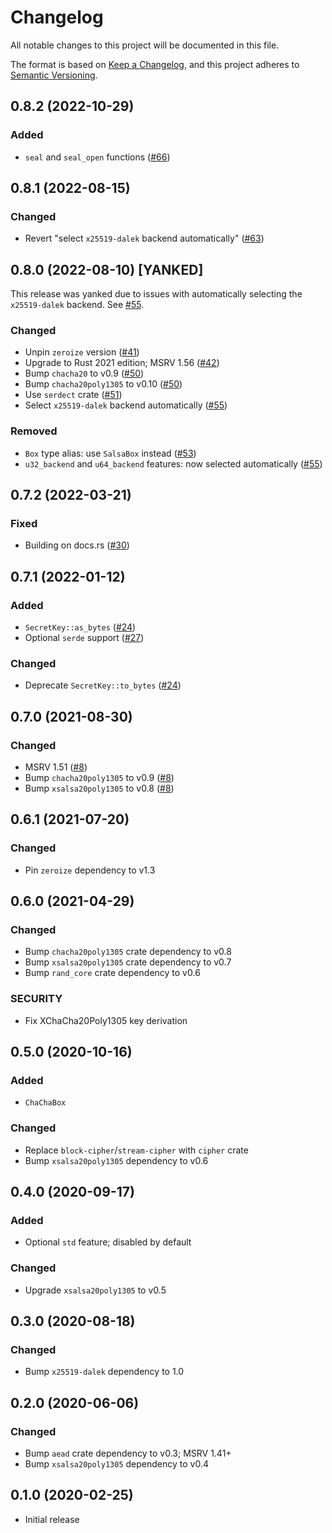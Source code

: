 # Changelog
All notable changes to this project will be documented in this file.

The format is based on [Keep a Changelog](https://keepachangelog.com/en/1.0.0/),
and this project adheres to [Semantic Versioning](https://semver.org/spec/v2.0.0.html).

## 0.8.2 (2022-10-29)
### Added
- `seal` and `seal_open` functions ([#66])

[#66]: https://github.com/RustCrypto/nacl-compat/pull/66

## 0.8.1 (2022-08-15)
### Changed
- Revert "select `x25519-dalek` backend automatically" ([#63])

[#63]: https://github.com/RustCrypto/nacl-compat/pull/63

## 0.8.0 (2022-08-10) [YANKED]

This release was yanked due to issues with automatically selecting the
`x25519-dalek` backend. See [#55].

### Changed
- Unpin `zeroize` version ([#41])
- Upgrade to Rust 2021 edition; MSRV 1.56 ([#42])
- Bump `chacha20` to v0.9 ([#50])
- Bump `chacha20poly1305` to v0.10 ([#50])
- Use `serdect` crate ([#51])
- Select `x25519-dalek` backend automatically ([#55])

### Removed
- `Box` type alias: use `SalsaBox` instead ([#53])
- `u32_backend` and `u64_backend` features: now selected automatically ([#55])

[#41]: https://github.com/RustCrypto/nacl-compat/pull/41
[#42]: https://github.com/RustCrypto/nacl-compat/pull/42
[#50]: https://github.com/RustCrypto/nacl-compat/pull/50
[#51]: https://github.com/RustCrypto/nacl-compat/pull/51
[#53]: https://github.com/RustCrypto/nacl-compat/pull/53
[#55]: https://github.com/RustCrypto/nacl-compat/pull/55

## 0.7.2 (2022-03-21)
### Fixed
- Building on docs.rs ([#30])

[#30]: https://github.com/RustCrypto/nacl-compat/pull/30

## 0.7.1 (2022-01-12)
### Added
- `SecretKey::as_bytes` ([#24])
- Optional `serde` support ([#27])

### Changed
- Deprecate `SecretKey::to_bytes` ([#24])

[#24]: https://github.com/RustCrypto/nacl-compat/pull/24
[#27]: https://github.com/RustCrypto/nacl-compat/pull/27

## 0.7.0 (2021-08-30)
### Changed
- MSRV 1.51 ([#8])
- Bump `chacha20poly1305` to v0.9 ([#8])
- Bump `xsalsa20poly1305` to v0.8 ([#8])

[#8]: https://github.com/RustCrypto/nacl-compat/pull/8

## 0.6.1 (2021-07-20)
### Changed
- Pin `zeroize` dependency to v1.3

## 0.6.0 (2021-04-29)
### Changed
- Bump `chacha20poly1305` crate dependency to v0.8
- Bump `xsalsa20poly1305` crate dependency to v0.7
- Bump `rand_core` crate dependency to v0.6

### SECURITY
- Fix XChaCha20Poly1305 key derivation

## 0.5.0 (2020-10-16)
### Added
- `ChaChaBox`

### Changed
- Replace `block-cipher`/`stream-cipher` with `cipher` crate
- Bump `xsalsa20poly1305` dependency to v0.6

## 0.4.0 (2020-09-17)
### Added
- Optional `std` feature; disabled by default

### Changed
- Upgrade `xsalsa20poly1305` to v0.5

## 0.3.0 (2020-08-18)
### Changed
- Bump `x25519-dalek` dependency to 1.0

## 0.2.0 (2020-06-06)
### Changed
- Bump `aead` crate dependency to v0.3; MSRV 1.41+
- Bump `xsalsa20poly1305` dependency to v0.4

## 0.1.0 (2020-02-25)
- Initial release
